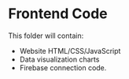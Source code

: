 # Frontend Code
This folder will contain:
- Website HTML/CSS/JavaScript
- Data visualization charts
- Firebase connection code.
